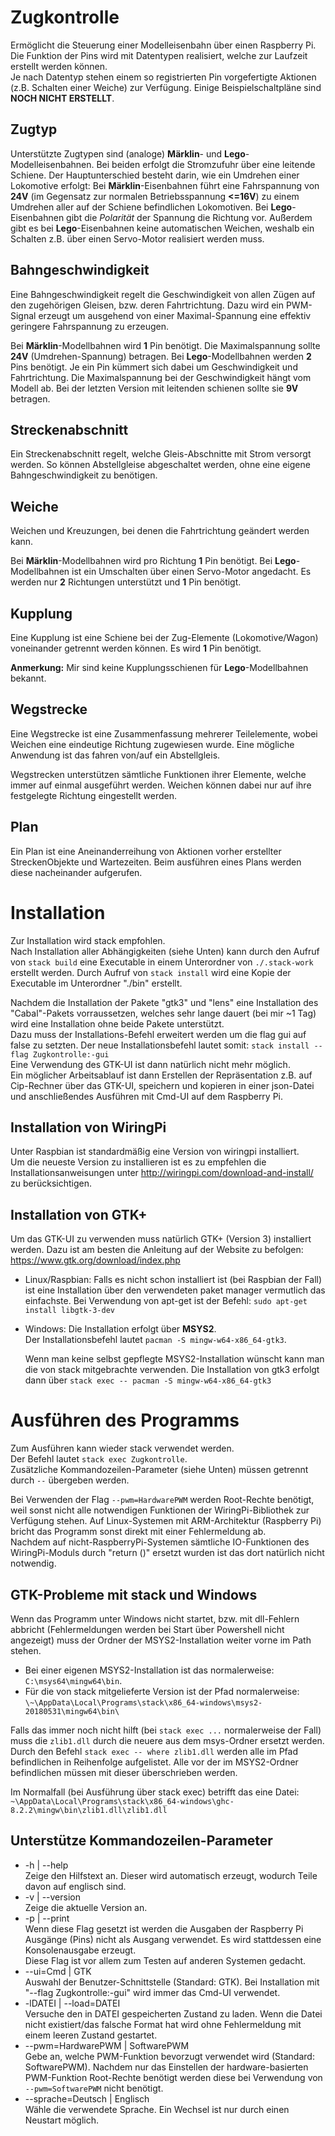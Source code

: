 # Zugkontrolle
Ermöglicht die Steuerung einer Modelleisenbahn über einen Raspberry Pi.  
Die Funktion der Pins wird mit Datentypen realisiert, welche zur Laufzeit erstellt werden können.  
Je nach Datentyp stehen einem so registrierten Pin vorgefertigte Aktionen (z.B. Schalten einer Weiche) zur Verfügung.
Einige Beispielschaltpläne sind __NOCH NICHT ERSTELLT__.

## Zugtyp
Unterstützte Zugtypen sind (analoge) __Märklin__- und __Lego__-Modelleisenbahnen. Bei beiden erfolgt die Stromzufuhr über eine leitende Schiene.
Der Hauptunterschied besteht darin, wie ein Umdrehen einer Lokomotive erfolgt:
    Bei __Märklin__-Eisenbahnen führt eine Fahrspannung von __24V__ (im Gegensatz zur normalen Betriebsspannung __<=16V__) zu einem Umdrehen aller auf der Schiene befindlichen Lokomotiven.
    Bei __Lego__-Eisenbahnen gibt die _Polarität_ der Spannung die Richtung vor.
Außerdem gibt es bei __Lego__-Eisenbahnen keine automatischen Weichen, weshalb ein Schalten z.B. über einen Servo-Motor realisiert werden muss.

## Bahngeschwindigkeit
Eine Bahngeschwindigkeit regelt die Geschwindigkeit von allen Zügen auf den zugehörigen Gleisen, bzw. deren Fahrtrichtung.
Dazu wird ein PWM-Signal erzeugt um ausgehend von einer Maximal-Spannung eine effektiv geringere Fahrspannung zu erzeugen.

Bei __Märklin__-Modellbahnen wird __1__ Pin benötigt. Die Maximalspannung sollte __24V__ (Umdrehen-Spannung) betragen.
Bei __Lego__-Modellbahnen werden __2__ Pins benötigt. Je ein Pin kümmert sich dabei um Geschwindigkeit und Fahrtrichtung.
    Die Maximalspannung bei der Geschwindigkeit hängt vom Modell ab.
    Bei der letzten Version mit leitenden schienen sollte sie __9V__ betragen.

## Streckenabschnitt
Ein Streckenabschnitt regelt, welche Gleis-Abschnitte mit Strom versorgt werden. So können Abstellgleise abgeschaltet werden, ohne eine eigene Bahngeschwindigkeit zu benötigen.

## Weiche
Weichen und Kreuzungen, bei denen die Fahrtrichtung geändert werden kann.

Bei __Märklin__-Modellbahnen wird pro Richtung __1__ Pin benötigt.
Bei __Lego__-Modellbahnen ist ein Umschalten über einen Servo-Motor angedacht. Es werden nur __2__ Richtungen unterstützt und __1__ Pin benötigt.

## Kupplung
Eine Kupplung ist eine Schiene bei der Zug-Elemente (Lokomotive/Wagon) voneinander getrennt werden können. Es wird __1__ Pin benötigt.

__Anmerkung:__
    Mir sind keine Kupplungsschienen für __Lego__-Modellbahnen bekannt.

## Wegstrecke
Eine Wegstrecke ist eine Zusammenfassung mehrerer Teilelemente, wobei Weichen eine eindeutige Richtung zugewiesen wurde.
Eine mögliche Anwendung ist das fahren von/auf ein Abstellgleis.

Wegstrecken unterstützen sämtliche Funktionen ihrer Elemente, welche immer auf einmal ausgeführt werden.
Weichen können dabei nur auf ihre festgelegte Richtung eingestellt werden.

## Plan
Ein Plan ist eine Aneinanderreihung von Aktionen vorher erstellter StreckenObjekte und Wartezeiten.
Beim ausführen eines Plans werden diese nacheinander aufgerufen.

# Installation
Zur Installation wird stack empfohlen.  
Nach Installation aller Abhängigkeiten (siehe Unten) kann durch den Aufruf von `stack build` eine Executable in einem Unterordner von `./.stack-work` erstellt werden.
Durch Aufruf von `stack install` wird eine Kopie der Executable im Unterordner "./bin" erstellt.

Nachdem die Installation der Pakete "gtk3" und "lens" eine Installation des "Cabal"-Pakets vorraussetzen, welches sehr lange dauert (bei mir ~1 Tag) wird eine Installation ohne beide Pakete unterstützt.  
Dazu muss der Installations-Befehl erweitert werden um die flag gui auf false zu setzten. Der neue Installationsbefehl lautet somit:
    `stack install --flag Zugkontrolle:-gui`  
Eine Verwendung des GTK-UI ist dann natürlich nicht mehr möglich.  
Ein möglicher Arbeitsablauf ist dann Erstellen der Repräsentation z.B. auf Cip-Rechner über das GTK-UI, speichern und kopieren in einer json-Datei und anschließendes Ausführen mit Cmd-UI auf dem Raspberry Pi.

## Installation von WiringPi
Unter Raspbian ist standardmäßig eine Version von wiringpi installiert.  
Um die neueste Version zu installieren ist es zu empfehlen die Installationsanweisungen unter http://wiringpi.com/download-and-install/ zu berücksichtigen.

## Installation von GTK+
Um  das GTK-UI zu verwenden muss natürlich GTK+ (Version 3) installiert werden.
Dazu ist am besten die Anleitung auf der Website zu befolgen: https://www.gtk.org/download/index.php
* Linux/Raspbian:
    Falls es nicht schon installiert ist (bei Raspbian der Fall) ist eine Installation über den verwendeten paket manager vermutlich das einfachste.
    Bei Verwendung von apt-get ist der Befehl: `sudo apt-get install libgtk-3-dev`
* Windows:
    Die Installation erfolgt über __MSYS2__.  
    Der Installationsbefehl lautet `pacman -S mingw-w64-x86_64-gtk3`.

    Wenn man keine selbst gepflegte MSYS2-Installation wünscht kann man die von stack mitgebrachte verwenden.
    Die Installation von gtk3 erfolgt dann über `stack exec -- pacman -S mingw-w64-x86_64-gtk3`

# Ausführen des Programms
Zum Ausführen kann wieder stack verwendet werden.  
Der Befehl lautet `stack exec Zugkontrolle`.  
Zusätzliche Kommandozeilen-Parameter (siehe Unten) müssen getrennt durch `--` übergeben werden.

Bei Verwenden der Flag `--pwm=HardwarePWM` werden Root-Rechte benötigt, weil sonst nicht alle notwendigen Funktionen der WiringPi-Bibliothek zur Verfügung stehen.
Auf Linux-Systemen mit ARM-Architektur (Raspberry Pi) bricht das Programm sonst direkt mit einer Fehlermeldung ab.  
Nachdem auf nicht-RaspberryPi-Systemen sämtliche IO-Funktionen des WiringPi-Moduls durch "return ()" ersetzt wurden ist das dort natürlich nicht notwendig.

## GTK-Probleme mit stack und Windows
Wenn das Programm unter Windows nicht startet, bzw. mit dll-Fehlern abbricht (Fehlermeldungen werden bei Start über Powershell nicht angezeigt) muss der Ordner der MSYS2-Installation weiter vorne im Path stehen.
- Bei einer eigenen MSYS2-Installation ist das normalerweise: `C:\msys64\mingw64\bin`.
- Für die von stack mitgelieferte Version ist der Pfad normalerweise: `\~\AppData\Local\Programs\stack\x86_64-windows\msys2-20180531\mingw64\bin\`

Falls das immer noch nicht hilft (bei `stack exec ...` normalerweise der Fall) muss die `zlib1.dll` durch die neuere aus dem msys-Ordner ersetzt werden.  
Durch den Befehl `stack exec -- where zlib1.dll` werden alle im Pfad befindlichen in Reihenfolge aufgelistet.
Alle vor der im MSYS2-Ordner befindlichen müssen mit dieser überschrieben werden.

Im Normalfall (bei Ausführung über stack exec) betrifft das eine Datei: `~\AppData\Local\Programs\stack\x86_64-windows\ghc-8.2.2\mingw\bin\zlib1.dll\zlib1.dll`

## Unterstütze Kommandozeilen-Parameter
* -h | --help  
    Zeige den Hilfstext an. Dieser wird automatisch erzeugt, wodurch Teile davon auf englisch sind.
* -v | --version  
    Zeige die aktuelle Version an.
* -p | --print  
    Wenn diese Flag gesetzt ist werden die Ausgaben der Raspberry Pi Ausgänge (Pins) nicht als Ausgang verwendet.
    Es wird stattdessen eine Konsolenausgabe erzeugt.  
    Diese Flag ist vor allem zum Testen auf anderen Systemen gedacht.
* --ui=Cmd | GTK  
    Auswahl der Benutzer-Schnittstelle (Standard: GTK).
    Bei Installation mit "--flag Zugkontrolle:-gui" wird immer das Cmd-UI verwendet.
* -lDATEI | --load=DATEI  
    Versuche den in DATEI gespeicherten Zustand zu laden.
    Wenn die Datei nicht existiert/das falsche Format hat wird ohne Fehlermeldung mit einem leeren Zustand gestartet.
* --pwm=HardwarePWM | SoftwarePWM  
    Gebe an, welche PWM-Funktion bevorzugt verwendet wird (Standard: SoftwarePWM).
    Nachdem nur das Einstellen der hardware-basierten PWM-Funktion Root-Rechte benötigt werden diese bei Verwendung von `--pwm=SoftwarePWM` nicht benötigt.
* --sprache=Deutsch | Englisch  
    Wähle die verwendete Sprache. Ein Wechsel ist nur durch einen Neustart möglich.